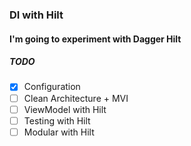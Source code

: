 ### DI with Hilt
#### I'm going to experiment with Dagger Hilt

##### TODO
- [x] Configuration
- [ ] Clean Architecture + MVI
- [ ] ViewModel with Hilt
- [ ] Testing with Hilt
- [ ] Modular with Hilt
